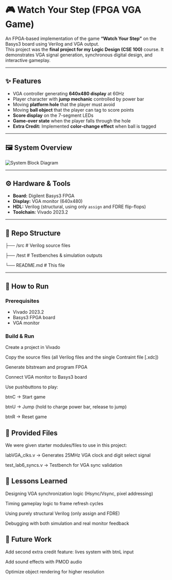 # 🎮 Watch Your Step (FPGA VGA Game)

An FPGA-based implementation of the game **“Watch Your Step”** on the Basys3 board using Verilog and VGA output.  
This project was the **final project for my Logic Design (CSE 100)** course. It demonstrates VGA signal generation, synchronous digital design, and interactive gameplay.  

---

## ✨ Features
- VGA controller generating **640x480 display** at 60Hz
- Player character with **jump mechanic** controlled by power bar
- Moving **platform hole** that the player must avoid
- Moving **ball object** that the player can tag to score points
- **Score display** on the 7-segment LEDs
- **Game-over state** when the player falls through the hole
- **Extra Credit:** Implemented **color-change effect** when ball is tagged

---

## 🖼️ System Overview
![System Block Diagram](images/system_block_diagram.png)

---

## ⚙️ Hardware & Tools
- **Board:** Digilent Basys3 FPGA
- **Display:** VGA monitor (640x480)
- **HDL:** Verilog (structural, using only `assign` and FDRE flip-flops)
- **Toolchain:** Vivado 2023.2

---

## 📂 Repo Structure
├── /src # Verilog source files

├── /test # Testbenches & simulation outputs

└── README.md # This file


---

## 🚀 How to Run
### Prerequisites
- Vivado 2023.2
- Basys3 FPGA board
- VGA monitor

### Build & Run
Create a project in Vivado

Copy the source files (all Verilog files and the single Contraint file [.xdc])

Generate bitstream and program FPGA

Connect VGA monitor to Basys3 board

Use pushbuttons to play:

btnC → Start game

btnU → Jump (hold to charge power bar, release to jump)

btnR → Reset game

## 🧩 Provided Files

We were given starter modules/files to use in this project:

labVGA_clks.v → Generates 25MHz VGA clock and digit select signal

test_lab6_syncs.v → Testbench for VGA sync validation

## 🧩 Lessons Learned

Designing VGA synchronization logic (Hsync/Vsync, pixel addressing)

Timing gameplay logic to frame refresh cycles

Using purely structural Verilog (only assign and FDRE)

Debugging with both simulation and real monitor feedback

## 🔮 Future Work

Add second extra credit feature: lives system with btnL input

Add sound effects with PMOD audio

Optimize object rendering for higher resolution
